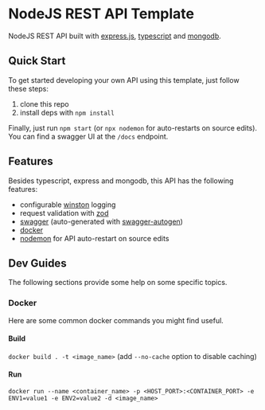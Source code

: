 # NodeJS REST API Template
NodeJS REST API built with [express.js](https://expressjs.com/), [typescript](https://www.typescriptlang.org/) and [mongodb](https://www.mongodb.com/).

## Quick Start
To get started developing your own API using this template, just follow these steps:
1. clone this repo
2. install deps with `npm install`

Finally, just run `npm start` (or `npx nodemon` for auto-restarts on source edits).
You can find a swagger UI at the `/docs` endpoint.

## Features
Besides typescript, express and mongodb, this API has the following features:
* configurable [winston](https://www.npmjs.com/package//winston) logging
* request validation with [zod](https://zod.dev/)
* [swagger](https://swagger.io/) (auto-generated with [swagger-autogen](https://www.npmjs.com/package/swagger-autogen))
* [docker](https://www.docker.com/)
* [nodemon](https://www.npmjs.com/package/nodemon) for API auto-restart on source edits

## Dev Guides
The following sections provide some help on some specific topics.
### Docker
Here are some common docker commands you might find useful.
#### Build
`docker build . -t <image_name>` (add `--no-cache` option to disable caching)
#### Run
`docker run --name <container_name> -p <HOST_PORT>:<CONTAINER_PORT> -e ENV1=value1 -e ENV2=value2 -d <image_name>`